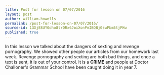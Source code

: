 ```yaml
---
title: Post for lesson on 07/07/2016
layout: post
author: william.howells
permalink: /post-for-lesson-on-07/07/2016/
source-id: 13XjE8UYGdho8trDRx6JoiXonPmIBQBj0swPbm5tjPKw
published: true
---
```

In this lesson we talked about the dangers of sexting and revenge pornography.  We showed other people our articles from our homework last week.  Revenge pornography and sexting are both bad things, and once a text is sent, it is out of your control.  It is a **CRIME** and people at Doctor Challoner's Grammar School have been caught doing it in year 7.

